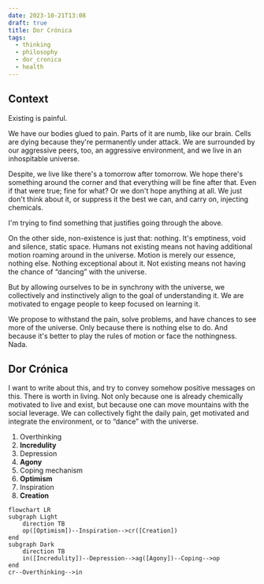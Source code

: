```yaml
---
date: 2023-10-21T13:08
draft: true
title: Dor Crónica
tags:
  - thinking
  - philosophy
  - dor_cronica
  - health
---
```


## Context

Existing is painful.

We have our bodies glued to pain. Parts of it are numb, like our brain. Cells are dying because they're permanently under attack. We are surrounded by our aggressive peers, too, an aggressive environment, and we live in an inhospitable universe.

Despite, we live like there's a tomorrow after tomorrow. We hope there's something around the corner and that everything will be fine after that. Even if that were true; fine for what? Or we don't hope anything at all. We just don't think about it, or suppress it the best we can, and carry on, injecting chemicals.

I'm trying to find something that justifies going through the above. 

On the other side, non-existence is just that: nothing. It's emptiness, void and silence, static space. Humans not existing means not having additional motion roaming around in the universe. Motion is merely our essence, nothing else. Nothing exceptional about it. Not existing means not having the chance of “dancing” with the universe.

But by allowing ourselves to be in synchrony with the universe, we collectively and instinctively align to the goal of understanding it. We are motivated to engage people to keep focused on learning it.

We propose to withstand the pain, solve problems, and have chances to see more of the universe. Only because there is nothing else to do. And because it's better to play the rules of motion or face the nothingness. Nada.

## Dor Crónica

I want to write about this, and try to convey somehow positive messages on this. There is worth in living. Not only because one is already chemically motivated to live and exist, but because one can move mountains with the social leverage. We can collectively fight the daily pain, get motivated and integrate the environment, or to “dance” with the universe.

1. Overthinking
2. **Incredulity**
3. Depression
4. **Agony**
5. Coping mechanism
6. **Optimism**
7. Inspiration
8. **Creation**

```mermaid
flowchart LR
subgraph Light
	direction TB
	op([Optimism])--Inspiration-->cr([Creation])
end
subgraph Dark
	direction TB
	in([Incredulity])--Depression-->ag([Agony])--Coping-->op
end
cr--Overthinking-->in
```
